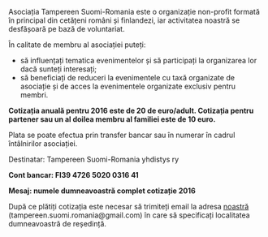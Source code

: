 <p>Asociația Tampereen Suomi-Romania este o organizație non-profit formată în principal din cetățeni români și finlandezi, iar activitatea noastră se desfășoară pe bază de voluntariat.</p>

În calitate de membru al asociației puteți:
<ul>
<li>să influențați tematica evenimentelor și să participați la organizarea lor dacă sunteți interesați;
</li>
<li>să beneficiați de reduceri la evenimentele cu taxă organizate de asociație și de acces la evenimentele organizate exclusiv pentru membri.
</li>
</ul>

<p><strong>Cotizația anuală pentru 2016 este de 20 de euro/adult. Cotizația pentru partener sau un al doilea membru al familiei este de 10 euro.</strong></p>

<p>Plata se poate efectua prin transfer bancar sau în numerar în cadrul întâlnirilor asociației.</p>

<p>Destinatar: Tampereen Suomi-Romania yhdistys ry</p>

<p><strong>Cont bancar: FI39 4726 5020 0316 41</strong></p>

<p><strong>Mesaj: numele dumneavoastră complet cotizație 2016</strong></p>

<p>După ce plătiți cotizația este necesar să trimiteți email la adresa <a href="mailto:tampereen.suomi.romania@gmail.com">noastră</a> (tampereen.suomi.romania@gmail.com) în care să specificați localitatea dumneavoastră de reședință.</p>
